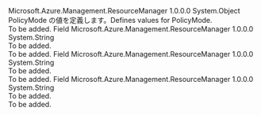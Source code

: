 <Type Name="PolicyMode" FullName="Microsoft.Azure.Management.ResourceManager.Models.PolicyMode">
  <TypeSignature Language="C#" Value="public static class PolicyMode" />
  <TypeSignature Language="ILAsm" Value=".class public auto ansi abstract sealed beforefieldinit PolicyMode extends System.Object" />
  <TypeSignature Language="DocId" Value="T:Microsoft.Azure.Management.ResourceManager.Models.PolicyMode" />
  <TypeSignature Language="VB.NET" Value="Public Class PolicyMode" />
  <TypeSignature Language="F#" Value="type PolicyMode = class" />
  <AssemblyInfo>
    <AssemblyName>Microsoft.Azure.Management.ResourceManager</AssemblyName>
    <AssemblyVersion>1.0.0.0</AssemblyVersion>
  </AssemblyInfo>
  <Base>
    <BaseTypeName>System.Object</BaseTypeName>
  </Base>
  <Interfaces />
  <Docs>
    <summary>
            <span data-ttu-id="f4509-101">PolicyMode の値を定義します。</span><span class="sxs-lookup"><span data-stu-id="f4509-101">Defines values for PolicyMode.</span></span>
            </summary>
    <remarks>To be added.</remarks>
  </Docs>
  <Members>
    <Member MemberName="All">
      <MemberSignature Language="C#" Value="public const string All;" />
      <MemberSignature Language="ILAsm" Value=".field public static literal string All" />
      <MemberSignature Language="DocId" Value="F:Microsoft.Azure.Management.ResourceManager.Models.PolicyMode.All" />
      <MemberSignature Language="VB.NET" Value="Public Const All As String " />
      <MemberSignature Language="F#" Value="val mutable All : string" Usage="Microsoft.Azure.Management.ResourceManager.Models.PolicyMode.All" />
      <MemberType>Field</MemberType>
      <AssemblyInfo>
        <AssemblyName>Microsoft.Azure.Management.ResourceManager</AssemblyName>
        <AssemblyVersion>1.0.0.0</AssemblyVersion>
      </AssemblyInfo>
      <ReturnValue>
        <ReturnType>System.String</ReturnType>
      </ReturnValue>
      <Docs>
        <summary>To be added.</summary>
        <remarks>To be added.</remarks>
      </Docs>
    </Member>
    <Member MemberName="Indexed">
      <MemberSignature Language="C#" Value="public const string Indexed;" />
      <MemberSignature Language="ILAsm" Value=".field public static literal string Indexed" />
      <MemberSignature Language="DocId" Value="F:Microsoft.Azure.Management.ResourceManager.Models.PolicyMode.Indexed" />
      <MemberSignature Language="VB.NET" Value="Public Const Indexed As String " />
      <MemberSignature Language="F#" Value="val mutable Indexed : string" Usage="Microsoft.Azure.Management.ResourceManager.Models.PolicyMode.Indexed" />
      <MemberType>Field</MemberType>
      <AssemblyInfo>
        <AssemblyName>Microsoft.Azure.Management.ResourceManager</AssemblyName>
        <AssemblyVersion>1.0.0.0</AssemblyVersion>
      </AssemblyInfo>
      <ReturnValue>
        <ReturnType>System.String</ReturnType>
      </ReturnValue>
      <Docs>
        <summary>To be added.</summary>
        <remarks>To be added.</remarks>
      </Docs>
    </Member>
    <Member MemberName="NotSpecified">
      <MemberSignature Language="C#" Value="public const string NotSpecified;" />
      <MemberSignature Language="ILAsm" Value=".field public static literal string NotSpecified" />
      <MemberSignature Language="DocId" Value="F:Microsoft.Azure.Management.ResourceManager.Models.PolicyMode.NotSpecified" />
      <MemberSignature Language="VB.NET" Value="Public Const NotSpecified As String " />
      <MemberSignature Language="F#" Value="val mutable NotSpecified : string" Usage="Microsoft.Azure.Management.ResourceManager.Models.PolicyMode.NotSpecified" />
      <MemberType>Field</MemberType>
      <AssemblyInfo>
        <AssemblyName>Microsoft.Azure.Management.ResourceManager</AssemblyName>
        <AssemblyVersion>1.0.0.0</AssemblyVersion>
      </AssemblyInfo>
      <ReturnValue>
        <ReturnType>System.String</ReturnType>
      </ReturnValue>
      <Docs>
        <summary>To be added.</summary>
        <remarks>To be added.</remarks>
      </Docs>
    </Member>
  </Members>
</Type>